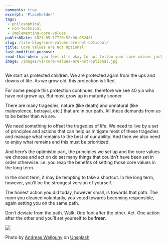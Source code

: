 ```yaml
---
comments: true
excerpt: 'Placeholder' 
tags:
 - philosophical
 - non-technical
 - implementing-core-values
publishDate: 2023-05-17T20:52:08.052481
slug: /life-blog/core-values-are-not-optional/
title: Core Values are Not Optional
last-modified-purpose:
read-this-when: you feel it's okay to not follow your core values just this once.
image: /images/v1-core-values-are-not-optional.jpg
---  
```


We start as protected children. We are protected again from the ups and downs of life. As we grow old, this protection is lifted.

For some people this protection continues, therefore we see 40 y.o who have not grown up. But most grow up in maturity sooner.

There are many tragedies, nature (like death) and unnatural (like malevolence, betrayal, etc.) that are in our path. All these demands from us to be better than we are.

We need something to offset the tragedies of life. We need to live by a set of principles and actions that can help us mitigate most of these tragedies and manage what remains to the best of our ability. And then we also need to enjoy what remains and this must be prioritized.

And here’s the optimistic part, the principles we set up and the core values we choose and act on do set many things that couldn’t have been set in order otherwise. i.e. you reap the benefits of setting those core values in the long term.

In the short term, it may be tempting to take a shortcut. In the long term, however, you’ll be the strongest version of yourself.

The honest action you did today, however small, is towards that path. The room you cleaned voluntarily, you voted towards becoming responsible, again setting you on the same path.

Don’t deviate from the path. Walk. One foot after the other. Act. One action after the other and you’ll set yourself to be **freer**.

![](/images/v1-core-values-are-not-optional.jpg)

Photo by <a href="https://unsplash.com/es/@aweilguny?utm_source=unsplash&utm_medium=referral&utm_content=creditCopyText">Andreas Weilguny</a> on <a href="https://unsplash.com/s/photos/core-hard?utm_source=unsplash&utm_medium=referral&utm_content=creditCopyText">Unsplash</a>
